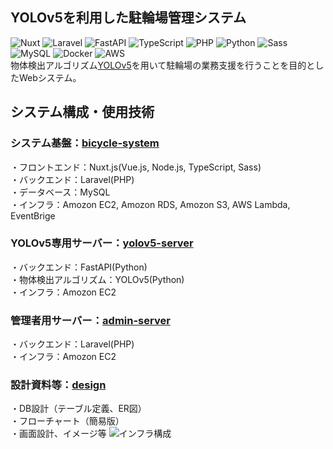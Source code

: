## YOLOv5を利用した駐輪場管理システム  
![Nuxt](https://img.shields.io/badge/-Nuxt.js-00C58E.svg?logo=nuxt.js&style=plastic)
![Laravel](https://img.shields.io/badge/-Laravel-E74430.svg?logo=laravel&style=plastic)
![FastAPI](https://img.shields.io/badge/-FastAPI-66cdaa.svg?logo=&style=plastic)
![TypeScript](https://img.shields.io/badge/-TypeScript-007ACC.svg?logo=typescript&style=plastic)
![PHP](https://img.shields.io/badge/-PHP-777BB4.svg?logo=php&style=plastic)
![Python](https://img.shields.io/badge/-Python-3776AB.svg?logo=python&style=plastic)
![Sass](https://img.shields.io/badge/-Sass-CC6699.svg?logo=sass&style=plastic)
![MySQL](https://img.shields.io/badge/-MySQL-4479A1.svg?logo=mysql&style=plastic)
![Docker](https://img.shields.io/badge/-Docker-1488C6.svg?logo=docker&style=plastic)
![AWS](https://img.shields.io/badge/-Amazon%20AWS-232F3E.svg?logo=amazon-aws&style=plastic)  
物体検出アルゴリズム[YOLOv5](https://github.com/ultralytics/yolov5)を用いて駐輪場の業務支援を行うことを目的としたWebシステム。  
## システム構成・使用技術  
### システム基盤：[bicycle-system](https://github.com/projectd-team14/bicycle-system-backend)    
・フロントエンド：Nuxt.js(Vue.js, Node.js, TypeScript, Sass)  
・バックエンド：Laravel(PHP)  
・データベース：MySQL  
・インフラ：Amozon EC2, Amozon RDS, Amozon S3, AWS Lambda, EventBrige  
### YOLOv5専用サーバー：[yolov5-server](https://github.com/projectd-team14/yolov5-server)  
・バックエンド：FastAPI(Python)  
・物体検出アルゴリズム：YOLOv5(Python)  
・インフラ：Amozon EC2  
### 管理者用サーバー：[admin-server](https://github.com/projectd-team14/admin-server)  
・バックエンド：Laravel(PHP)  
・インフラ：Amozon EC2  
### 設計資料等：[design](https://github.com/projectd-team14/design)  
・DB設計（テーブル定義、ER図）  
・フローチャート（簡易版）  
・画面設計、イメージ等
![インフラ構成](https://user-images.githubusercontent.com/71867595/210197275-1b7fc511-de77-4708-8176-65a20f5f08bd.png)

